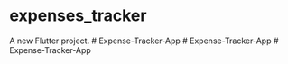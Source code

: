 # expenses_tracker

A new Flutter project.
#   E x p e n s e - T r a c k e r - A p p  
 #   E x p e n s e - T r a c k e r - A p p  
 #   E x p e n s e - T r a c k e r - A p p  
 